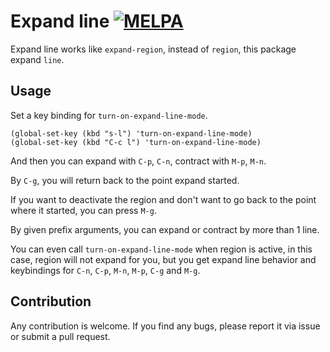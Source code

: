 Expand line [![MELPA](http://melpa.org/packages/expand-line-badge.svg)](http://melpa.org/#/expand-line)
===========

Expand line works like `expand-region`, instead of `region`, this package expand `line`.

## Usage

Set a key binding for `turn-on-expand-line-mode`.

``` elisp
(global-set-key (kbd "s-l") 'turn-on-expand-line-mode)
(global-set-key (kbd "C-c l") 'turn-on-expand-line-mode)
```

And then you can expand with `C-p`, `C-n`, contract with `M-p`, `M-n`.

By `C-g`, you will return back to the point expand started.

If you want to deactivate the region and don't want to go back to the point
where it started, you can press `M-g`.

By given prefix arguments, you can expand or contract by more than 1 line.

You can even call `turn-on-expand-line-mode` when region is active, in this
case, region will not expand for you, but you get expand line behavior and
keybindings for `C-n`, `C-p`, `M-n`, `M-p`, `C-g` and `M-g`.

## Contribution

Any contribution is welcome. If you find any bugs, please report it via issue
or submit a pull request.
